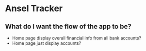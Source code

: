 # Ansel Tracker

## What do I want the flow of the app to be?
- Home page display overall financial info from all bank accounts?
- Home page just display accounts?
